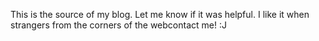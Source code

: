 This is the source of my blog. Let me know if it was helpful. I like it when strangers from the corners of the webcontact me! :J

